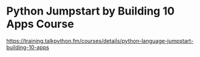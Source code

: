 # Python Jumpstart by Building 10 Apps Course 

https://training.talkpython.fm/courses/details/python-language-jumpstart-building-10-apps

